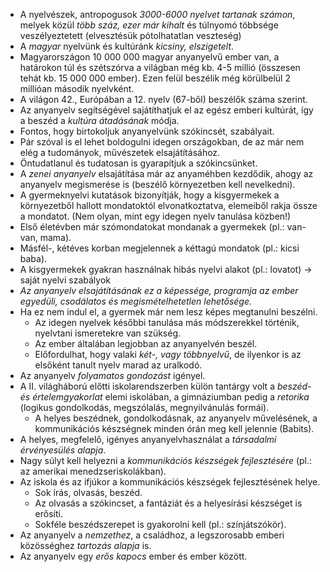  - A nyelvészek, antropogusok *3000-6000 nyelvet tartanak számon*, melyek közül *több száz, ezer már kihalt* és túlnyomó többsége veszélyeztetett (elvesztésük pótolhatatlan veszteség)
 - A *magyar* nyelvünk és kultúránk *kicsiny, elszigetelt*.
 - Magyarországon 10 000 000 magyar anyanyelvű ember van, a határokon túl és szétszórva a világban még kb. 4-5 millió (összesen tehát kb. 15 000 000 ember). Ezen felül beszélik még körülbelül 2 millióan második nyelvként.
 - A világon 42., Európában a 12. nyelv (67-ből) beszélők száma szerint.
 - Az anyanyelv segítségével sajátíthatjuk el az egész emberi kultúrát, így a beszéd a *kultúra átadásának* módja.
 - Fontos, hogy birtokoljuk anyanyelvünk szókincsét, szabályait.
 - Pár szóval is el lehet boldogulni idegen országokban, de az már nem elég a tudományok, művészetek elsajátításához.
 - Öntudatlanul és tudatosan is gyarapítjuk a szókincsünket.
 - A *zenei anyanyelv* elsajátítása már az anyaméhben kezdődik, ahogy az anyanyelv megismerése is (beszélő környezetben kell nevelkedni).
 - A gyermeknyelvi kutatások bizonyítják, hogy a kisgyermekek a környezetből hallott mondatoktól elvonatkoztatva, elemeiből rakja össze a mondatot. (Nem olyan, mint egy idegen nyelv tanulása közben!)
 - Első életévben már szómondatokat mondanak a gyermekek (pl.: van-van, mama).
 - Másfél-, kétéves korban megjelennek a kéttagú mondatok (pl.: kicsi baba).
 - A kisgyermekek gyakran használnak hibás nyelvi alakot (pl.: lovatot) → saját nyelvi szabályok
 - *Az anyanyelv elsajátításának ez a képessége, programja az ember egyedüli, csodálatos és megismételhetetlen lehetősége.*
 - Ha ez nem indul el, a gyermek már nem lesz képes megtanulni beszélni.
   + Az idegen nyelvek későbbi tanulása más módszerekkel történik, nyelvtani ismeretekre van szükség.
   + Az ember általában legjobban az anyanyelvén beszél.
   + Előfordulhat, hogy valaki *két-, vagy többnyelvű*, de ilyenkor is az elsőként tanult nyelv marad az uralkodó.
 - Az anyanyelv *folyamatos gondozást* igényel.
 - A II. világháború előtti iskolarendszerben külön tantárgy volt a *beszéd- és értelemgyakorlat* elemi iskolában, a gimnáziumban pedig a *retorika* (logikus gondolkodás, megszólalás, megnyilvánulás formái).
   + A helyes beszédnek, gondolkodásnak, az anyanyelv művelésének, a kommunikációs készségnek minden órán meg kell jelennie (Babits).
 - A helyes, megfelelő, igényes anyanyelvhasználat a *társadalmi érvényesülés alapja*.
 - Nagy súlyt kell helyezni a *kommunikációs készségek fejlesztésére* (pl.: az amerikai menedzseriskolákban).
 - Az iskola és az ifjúkor a kommunikációs készségek fejlesztésének helye.
   + Sok írás, olvasás, beszéd.
   + Az olvasás a szókincset, a fantáziát és a helyesírási készséget is erősíti.
   + Sokféle beszédszerepet is gyakorolni kell (pl.: színjátszókör).
 - Az anyanyelv a *nemzethez*, a családhoz, a legszorosabb emberi közösséghez *tartozás alapja* is.
 - Az anyanyelv egy *erős kapocs* ember és ember között.
